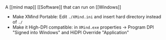 A [[mind map]] [[Software]] that can run on [[Windows]]

* Make XMind Portable: Edit `./XMind.ini` and insert hard directory instead of `./`
* Make it High-DPI compatible: in `XMind.exe` properties → Program DPI "Signed into Windows" and HiDPI Override "Application"

